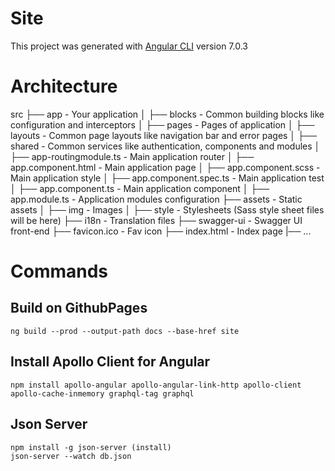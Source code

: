 # Site

This project was generated with [Angular CLI](https://github.com/angular/angular-cli) version 7.0.3


# Architecture

src
├── app                               - Your application
│   ├── blocks                        - Common building blocks like configuration and interceptors
│   ├── pages                         - Pages of application
│   ├── layouts                       - Common page layouts like navigation bar and error pages
│   ├── shared                        - Common services like authentication, components and modules
│   ├── app-routingmodule.ts          - Main application router
│   ├── app.component.html            - Main application page
│   ├── app.component.scss            - Main application style
│   ├── app.component.spec.ts         - Main application test
│   ├── app.component.ts              - Main application component
│   ├── app.module.ts                 - Application modules configuration
├── assets                            - Static assets
│   ├── img                           - Images
│   ├── style                         - Stylesheets (Sass style sheet files will be here)
├── i18n                              - Translation files
├── swagger-ui                        - Swagger UI front-end
├── favicon.ico                       - Fav icon
├── index.html                        - Index page
|── ...

# Commands

## Build on GithubPages

    ng build --prod --output-path docs --base-href site

## Install Apollo Client for Angular

    npm install apollo-angular apollo-angular-link-http apollo-client apollo-cache-inmemory graphql-tag graphql

## Json Server

    npm install -g json-server (install)
    json-server --watch db.json
